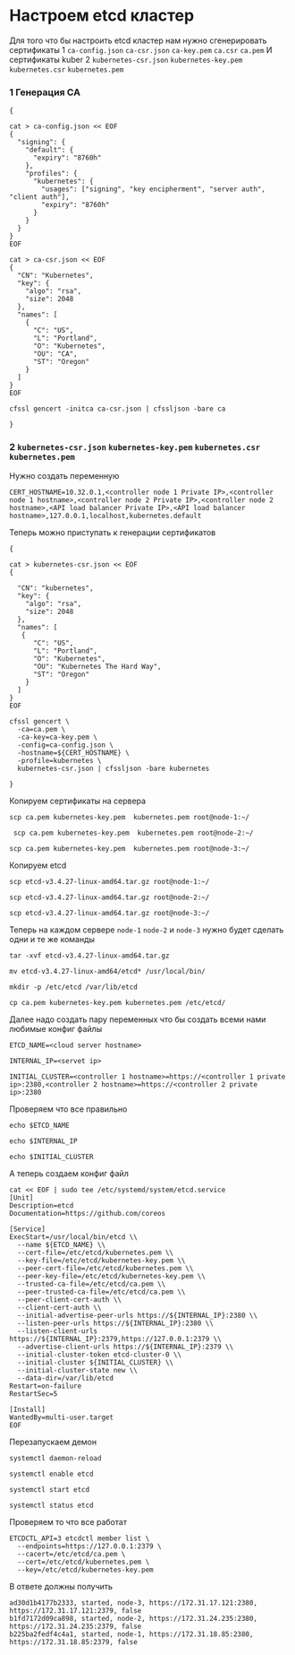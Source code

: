 # Настроем etcd кластер
Для того что бы настроить etcd кластер нам нужно сгенерировать сертификаты
1 `ca-config.json`  `ca-csr.json`  `ca-key.pem`  `ca.csr`  `ca.pem`
И сертификаты kuber
2 `kubernetes-csr.json`  `kubernetes-key.pem`  `kubernetes.csr`  `kubernetes.pem`
### 1 Генерация CA
~~~
{

cat > ca-config.json << EOF
{
  "signing": {
    "default": {
      "expiry": "8760h"
    },
    "profiles": {
      "kubernetes": {
        "usages": ["signing", "key encipherment", "server auth", "client auth"],
        "expiry": "8760h"
      }
    }
  }
}
EOF

cat > ca-csr.json << EOF
{
  "CN": "Kubernetes",
  "key": {
    "algo": "rsa",
    "size": 2048
  },
  "names": [
    {
      "C": "US",
      "L": "Portland",
      "O": "Kubernetes",
      "OU": "CA",
      "ST": "Oregon"
    }
  ]
}
EOF

cfssl gencert -initca ca-csr.json | cfssljson -bare ca

}
~~~

### 2 `kubernetes-csr.json`  `kubernetes-key.pem`  `kubernetes.csr`  `kubernetes.pem`
Нужно создать переменную
~~~
CERT_HOSTNAME=10.32.0.1,<controller node 1 Private IP>,<controller node 1 hostname>,<controller node 2 Private IP>,<controller node 2 hostname>,<API load balancer Private IP>,<API load balancer hostname>,127.0.0.1,localhost,kubernetes.default
~~~
Теперь можно приступать к генерации сертификатов
~~~
{

cat > kubernetes-csr.json << EOF
{

  "CN": "kubernetes",
  "key": {
    "algo": "rsa",
    "size": 2048
  },
  "names": [
   {
      "C": "US",
      "L": "Portland",
      "O": "Kubernetes",
      "OU": "Kubernetes The Hard Way",
      "ST": "Oregon"
    }
  ]
}
EOF

cfssl gencert \
  -ca=ca.pem \
  -ca-key=ca-key.pem \
  -config=ca-config.json \
  -hostname=${CERT_HOSTNAME} \
  -profile=kubernetes \
  kubernetes-csr.json | cfssljson -bare kubernetes

}
~~~
Копируем сертификаты на сервера
~~~
scp ca.pem kubernetes-key.pem  kubernetes.pem root@node-1:~/
~~~
~~~
 scp ca.pem kubernetes-key.pem  kubernetes.pem root@node-2:~/
~~~
~~~
scp ca.pem kubernetes-key.pem  kubernetes.pem root@node-3:~/
~~~
Копируем etcd
~~~
scp etcd-v3.4.27-linux-amd64.tar.gz root@node-1:~/
~~~
~~~
scp etcd-v3.4.27-linux-amd64.tar.gz root@node-2:~/
~~~
~~~
scp etcd-v3.4.27-linux-amd64.tar.gz root@node-3:~/
~~~
Теперь на каждом сервере `node-1` `node-2` и `node-3` нужно будет сделать одни и те же команды
~~~
tar -xvf etcd-v3.4.27-linux-amd64.tar.gz
~~~
~~~
mv etcd-v3.4.27-linux-amd64/etcd* /usr/local/bin/
~~~
~~~
mkdir -p /etc/etcd /var/lib/etcd
~~~
~~~
cp ca.pem kubernetes-key.pem kubernetes.pem /etc/etcd/
~~~
Далее надо создать пару переменных что бы создать всеми нами любимые конфиг файлы
~~~
ETCD_NAME=<cloud server hostname>
~~~
~~~
INTERNAL_IP=<servet ip>
~~~
~~~
INITIAL_CLUSTER=<controller 1 hostname>=https://<controller 1 private ip>:2380,<controller 2 hostname>=https://<controller 2 private ip>:2380
~~~
Проверяем что все правильно
~~~
echo $ETCD_NAME
~~~
~~~
echo $INTERNAL_IP
~~~
~~~
echo $INITIAL_CLUSTER
~~~
А теперь создаем конфиг файл
~~~
cat << EOF | sudo tee /etc/systemd/system/etcd.service
[Unit]
Description=etcd
Documentation=https://github.com/coreos

[Service]
ExecStart=/usr/local/bin/etcd \\
  --name ${ETCD_NAME} \\
  --cert-file=/etc/etcd/kubernetes.pem \\
  --key-file=/etc/etcd/kubernetes-key.pem \\
  --peer-cert-file=/etc/etcd/kubernetes.pem \\
  --peer-key-file=/etc/etcd/kubernetes-key.pem \\
  --trusted-ca-file=/etc/etcd/ca.pem \\
  --peer-trusted-ca-file=/etc/etcd/ca.pem \\
  --peer-client-cert-auth \\
  --client-cert-auth \\
  --initial-advertise-peer-urls https://${INTERNAL_IP}:2380 \\
  --listen-peer-urls https://${INTERNAL_IP}:2380 \\
  --listen-client-urls https://${INTERNAL_IP}:2379,https://127.0.0.1:2379 \\
  --advertise-client-urls https://${INTERNAL_IP}:2379 \\
  --initial-cluster-token etcd-cluster-0 \\
  --initial-cluster ${INITIAL_CLUSTER} \\
  --initial-cluster-state new \\
  --data-dir=/var/lib/etcd
Restart=on-failure
RestartSec=5

[Install]
WantedBy=multi-user.target
EOF
~~~
Перезапускаем демон
~~~
systemctl daemon-reload
~~~
~~~
systemctl enable etcd
~~~
~~~
systemctl start etcd
~~~
~~~
systemctl status etcd
~~~
Проверяем то что все работат 
~~~
ETCDCTL_API=3 etcdctl member list \
  --endpoints=https://127.0.0.1:2379 \
  --cacert=/etc/etcd/ca.pem \
  --cert=/etc/etcd/kubernetes.pem \
  --key=/etc/etcd/kubernetes-key.pem
~~~
В ответе должны получить
~~~
ad30d1b4177b2333, started, node-3, https://172.31.17.121:2380, https://172.31.17.121:2379, false
b1fd7172d09ca898, started, node-2, https://172.31.24.235:2380, https://172.31.24.235:2379, false
b225ba2fedf4c4a1, started, node-1, https://172.31.18.85:2380, https://172.31.18.85:2379, false
~~~


